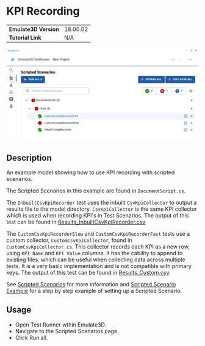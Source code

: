 # KPI Recording
|||
|-|-|
|**Emulate3D Version**|18.00.02|
|**Tutorial Link**|N/A|

![KPI Recording](kpi_recording.png)

## Description
An example model showing how to use KPI recording with scripted scenarios.

The Scripted Scenarios in this example are found in `DocumentScript.cs`.

The `InbuiltCsvKpiRecorder` test uses the inbuilt `CsvKpiCollector` to output a results file to the model directory. `CsvKpiCollector` is the same KPI collector which is used when recording KPI's in Test Scenarios. The output of this test can be found in [Results_InbuiltCsvKpiRecorder.csv](kpi_recording.demo3dx/Results_InbuiltCsvKpiRecorder.csv)

The `CustomCsvKpiRecorderSlow` and `CustomCsvKpiRecorderFast` tests use a custom collector, `CustomCsvKpiCollector`, found in `CustomCsvKpiCollector.cs`. This collector records each KPI as a new row, using `KPI Name` and `KPI Value` columns. It has the cability to append to existing files, which can be useful when collecting data across multiple tests. It is a very basic implementation and is not compatible with primary keys. The output of this test can be found in [Results_Custom.csv](kpi_recording.demo3dx/Results_Custom.csv).

See [Scripted Scenarios](https://store.sim3d.com/demo3d_2025/test_runner_scripted_scenarios) for more information and [Scripted Scenario Example](https://store.sim3d.com/demo3d_2025/testrunner_scripted_scenario_example) for a step by step example of setting up a Scripted Scenario.

## Usage
- Open Test Runner wthin Emulate3D.
- Navigate to the Scripted Scenarios page.
- Click Run all.

